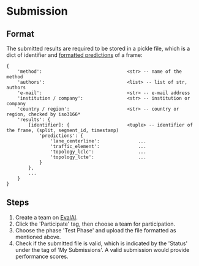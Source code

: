 # Submission

## Format
The submitted results are required to be stored in a pickle file, which is a dict of identifier and [formatted predictions](../data/README.md#annotations) of a frame:

```
{
    'method':                               <str> -- name of the method
    'authors':                              <list> -- list of str, authors
    'e-mail':                               <str> -- e-mail address
    'institution / company':                <str> -- institution or company
    'country / region':                     <str> -- country or region, checked by iso3166*
    'results': {
        [identifier]: {                     <tuple> -- identifier of the frame, (split, segment_id, timestamp)
            'predictions': {
                'lane_centerline':              ...
                'traffic_element':              ...
                'topology_lclc':                ...
                'topology_lcte':                ...
            }
        },
        ...
    }
}
```

## Steps
1. Create a team on [EvalAI](https://eval.ai/web/challenges/challenge-page/1925).
2. Click the 'Participate' tag, then choose a team for participation.
3. Choose the phase 'Test Phase' and upload the file formatted as mentioned above.
4. Check if the submitted file is valid, which is indicated by the 'Status' under the tag of 'My Submissions'. A valid submission would provide performance scores.
